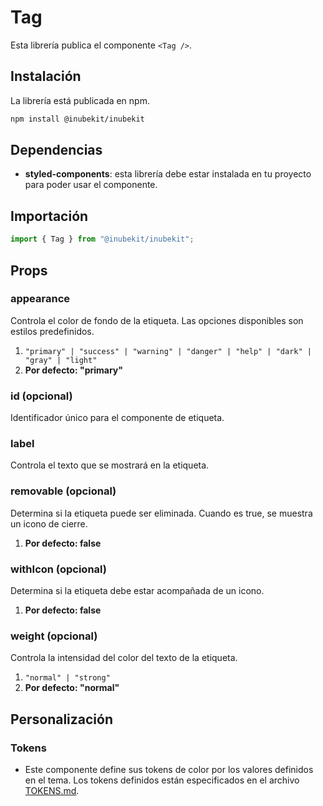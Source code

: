 # Tag

Esta librería publica el componente `<Tag />`.

## Instalación

La librería está publicada en npm.

```bash
npm install @inubekit/inubekit
```

## Dependencias

- **styled-components**: esta librería debe estar instalada en tu proyecto para poder usar el componente.

## Importación

```jsx
import { Tag } from "@inubekit/inubekit";
```

## Props

### appearance

Controla el color de fondo de la etiqueta. Las opciones disponibles son estilos predefinidos.

1. `"primary" | "success" | "warning" | "danger" | "help" | "dark" | "gray" | "light"`
2. **Por defecto: "primary"**

### id (opcional)

Identificador único para el componente de etiqueta.

### label

Controla el texto que se mostrará en la etiqueta.

### removable (opcional)

Determina si la etiqueta puede ser eliminada. Cuando es true, se muestra un icono de cierre.

1. **Por defecto: false**

### withIcon (opcional)

Determina si la etiqueta debe estar acompañada de un icono.

1. **Por defecto: false**

### weight (opcional)

Controla la intensidad del color del texto de la etiqueta.

1. `"normal" | "strong"`
2. **Por defecto: "normal"**

## Personalización

### Tokens

- Este componente define sus tokens de color por los valores definidos en el tema. Los tokens definidos están especificados en el archivo [TOKENS.md](./TOKENS.md).
